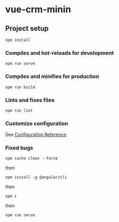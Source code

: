# vue-crm-minin

## Project setup
```
npm install
```

### Compiles and hot-reloads for development
```
npm run serve
```

### Compiles and minifies for production
```
npm run build
```

### Lints and fixes files
```
npm run lint
```

### Customize configuration
See [Configuration Reference](https://cli.vuejs.org/config/).

### Fixed bugs
```
npm cache clean --force
```
then
```
npm install -g @angular/cli
```
then
```
npm i
```
then
```
npm run serve
```
